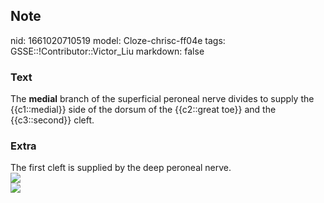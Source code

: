 ## Note
nid: 1661020710519
model: Cloze-chrisc-ff04e
tags: GSSE::!Contributor::Victor_Liu
markdown: false

### Text
The <b>medial</b> branch of the superficial peroneal nerve divides
to supply the {{c1::medial}} side of the dorsum of the {{c2::great
toe}} and the {{c3::second}} cleft.

### Extra
<div>
  The first cleft is supplied by the deep peroneal nerve.
</div><img src=
"paste-d09a526e7bd87a1b3db9a3513378633abae17193.jpg">
<div><img src=
"paste-351b78968227566788108d3c84ae90eecb90344c.jpg"></div>
